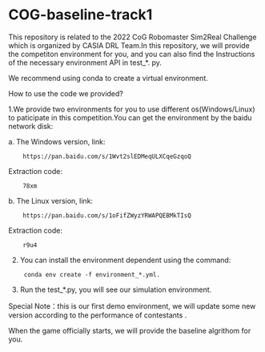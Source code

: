 # COG-baseline-track1
This repository is related to the 2022 CoG Robomaster Sim2Real Challenge which is organized by CASIA DRL Team.In this repository, we will provide the competiton environment for you, and you can also find the Instructions of the necessary environment API in test_*. py.            

We recommend using conda to create a virtual environment.

How to use the code we provided?

1.We provide two environments for you to use different os(Windows/Linux) to paticipate in this competition.You can get the environment by the baidu network disk:

a. The Windows version, link:

        https://pan.baidu.com/s/1Wvt2slEDMeqULXCqeGzqoQ 
        
Extraction code:

        78xm

b. The Linux version, link:

        https://pan.baidu.com/s/1oFifZWyzYRWAPQEBMkTIsQ 
        
Extraction code:

        r9u4

2. You can install the environment dependent using the command:

        conda env create -f environment_*.yml.

3. Run the test_*.py, you will see our simulation environment.
               
Special Note：this is our first demo environment, we will update some new version according to the performance of contestants .
        
When the game officially starts, we will provide the baseline algrithom for you.

